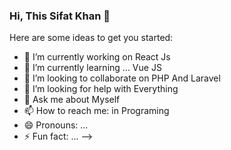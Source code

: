 ### Hi, This Sifat Khan 👋


Here are some ideas to get you started:

- 🔭 I’m currently working on React Js
- 🌱 I’m currently learning ... Vue JS
- 👯 I’m looking to collaborate on PHP And Laravel
- 🤔 I’m looking for help with Everything
- 💬 Ask me about Myself
- 📫 How to reach me: in Programing
- 😄 Pronouns: ...
- ⚡ Fun fact: ...
-->
